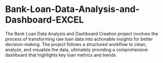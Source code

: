 # Bank-Loan-Data-Analysis-and-Dashboard-EXCEL
  The Bank Loan Data Analysis and Dashboard Creation project involves the process of transforming raw loan data into actionable insights for better decision-making. The project follows a structured workflow to clean, analyze, and visualize the data, ultimately providing a comprehensive dashboard that highlights key loan metrics and trends
